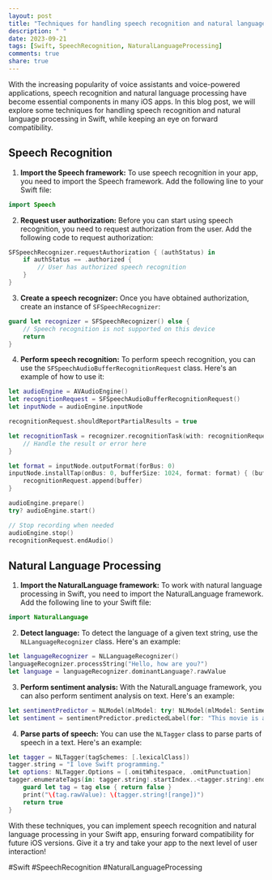 ```yaml
---
layout: post
title: "Techniques for handling speech recognition and natural language processing in Swift for forward compatibility"
description: " "
date: 2023-09-21
tags: [Swift, SpeechRecognition, NaturalLanguageProcessing]
comments: true
share: true
---
```


With the increasing popularity of voice assistants and voice-powered applications, speech recognition and natural language processing have become essential components in many iOS apps. In this blog post, we will explore some techniques for handling speech recognition and natural language processing in Swift, while keeping an eye on forward compatibility.

## Speech Recognition

1. **Import the Speech framework:** To use speech recognition in your app, you need to import the Speech framework. Add the following line to your Swift file:

```swift
import Speech
```

2. **Request user authorization:** Before you can start using speech recognition, you need to request authorization from the user. Add the following code to request authorization:

```swift
SFSpeechRecognizer.requestAuthorization { (authStatus) in
    if authStatus == .authorized {
        // User has authorized speech recognition
    }
}
```

3. **Create a speech recognizer:** Once you have obtained authorization, create an instance of `SFSpeechRecognizer`:

```swift
guard let recognizer = SFSpeechRecognizer() else {
    // Speech recognition is not supported on this device
    return
}
```

4. **Perform speech recognition:** To perform speech recognition, you can use the `SFSpeechAudioBufferRecognitionRequest` class. Here's an example of how to use it:

```swift
let audioEngine = AVAudioEngine()
let recognitionRequest = SFSpeechAudioBufferRecognitionRequest()
let inputNode = audioEngine.inputNode

recognitionRequest.shouldReportPartialResults = true

let recognitionTask = recognizer.recognitionTask(with: recognitionRequest) { (result, error) in
    // Handle the result or error here
}

let format = inputNode.outputFormat(forBus: 0)
inputNode.installTap(onBus: 0, bufferSize: 1024, format: format) { (buffer, when) in
    recognitionRequest.append(buffer)
}

audioEngine.prepare()
try? audioEngine.start()

// Stop recording when needed
audioEngine.stop()
recognitionRequest.endAudio()
```

## Natural Language Processing

1. **Import the NaturalLanguage framework:** To work with natural language processing in Swift, you need to import the NaturalLanguage framework. Add the following line to your Swift file:

```swift
import NaturalLanguage
```

2. **Detect language:** To detect the language of a given text string, use the `NLLanguageRecognizer` class. Here's an example:

```swift
let languageRecognizer = NLLanguageRecognizer()
languageRecognizer.processString("Hello, how are you?")
let language = languageRecognizer.dominantLanguage?.rawValue
```

3. **Perform sentiment analysis:** With the NaturalLanguage framework, you can also perform sentiment analysis on text. Here's an example:

```swift
let sentimentPredictor = NLModel(mlModel: try! NLModel(mlModel: SentimentClassifier().model))
let sentiment = sentimentPredictor.predictedLabel(for: "This movie is amazing!")
```

4. **Parse parts of speech:** You can use the `NLTagger` class to parse parts of speech in a text. Here's an example:

```swift
let tagger = NLTagger(tagSchemes: [.lexicalClass])
tagger.string = "I love Swift programming."
let options: NLTagger.Options = [.omitWhitespace, .omitPunctuation]
tagger.enumerateTags(in: tagger.string!.startIndex..<tagger.string!.endIndex, unit: .word, scheme: .lexicalClass, options: options) { (tag, range) -> Bool in
    guard let tag = tag else { return false }
    print("\(tag.rawValue): \(tagger.string![range])")
    return true
}
```

With these techniques, you can implement speech recognition and natural language processing in your Swift app, ensuring forward compatibility for future iOS versions. Give it a try and take your app to the next level of user interaction!

#Swift #SpeechRecognition #NaturalLanguageProcessing